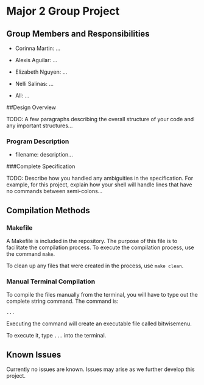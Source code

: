 # Major 2 Group Project

## Group Members and Responsibilities

- Corinna Martin: ...

- Alexis Aguilar: ...

- Elizabeth Nguyen: ...

- Nelli Salinas: ...

- All: ...

##Design Overview

TODO: A few paragraphs describing the overall structure of your code and any important structures...

### Program Description

- filename: description...

###Complete Specification

TODO: Describe how you handled any ambiguities in the specification. For example, for this project, explain how your shell will handle lines that have no commands between semi-colons...

## Compilation Methods

### Makefile

A Makefile is included in the repository. The purpose of this file is to facilitate the compilation process. To execute the compilation process, use the command `make`.

To clean up any files that were created in the process, use `make clean`.

### Manual Terminal Compilation

To compile the files manually from the terminal, you will have to type out the complete string command. The command is:

`...`

Executing the command will create an executable file called bitwisemenu.

To execute it, type `...` into the terminal.

## Known Issues

Currently no issues are known. Issues may arise as we further develop this project.
